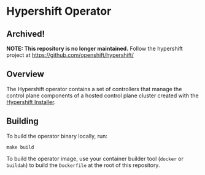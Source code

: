 # Hypershift Operator

## Archived!

**NOTE: This repository is no longer maintained.**
Follow the hypershift project at https://github.com/openshift/hypershift/

## Overview
The Hypershift operator contains a set of controllers that manage the control plane components of a 
hosted control plane cluster created with the [Hypershift Installer](https://github.com/openshift-hive/hypershift-installer).

## Building

To build the operator binary locally, run:

```
make build
```

To build the operator image, use your container builder tool (`docker` or `buildah`) to build the `Dockerfile` at the root of this repository.
